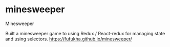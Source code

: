 # minesweeper
Minesweeper

Built a minesweeper game to using Redux / React-redux for managing state and using selectors.
https://fufukha.github.io/minesweeper/
